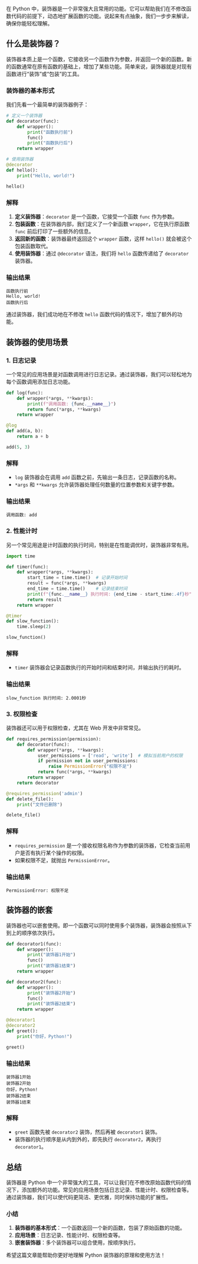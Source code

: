 
在 Python 中，装饰器是一个非常强大且常用的功能。它可以帮助我们在不修改函数代码的前提下，动态地扩展函数的功能。说起来有点抽象，我们一步步来解读，确保你能轻松理解。

## 什么是装饰器？

装饰器本质上是一个函数，它接收另一个函数作为参数，并返回一个新的函数。新的函数通常在原有函数的基础上，增加了某些功能。简单来说，装饰器就是对现有函数进行“装饰”或“包装”的工具。

### 装饰器的基本形式

我们先看一个最简单的装饰器例子：

```python
# 定义一个装饰器
def decorator(func):
    def wrapper():
        print("函数执行前")
        func()
        print("函数执行后")
    return wrapper

# 使用装饰器
@decorator
def hello():
    print("Hello, world!")

hello()
```

### 解释

1. **定义装饰器**：`decorator` 是一个函数，它接受一个函数 `func` 作为参数。
2. **包装函数**：在装饰器内部，我们定义了一个新函数 `wrapper`，它在执行原函数 `func` 前后打印了一些额外的信息。
3. **返回新的函数**：装饰器最终返回这个 `wrapper` 函数，这样 `hello()` 就会被这个包装函数取代。
4. **使用装饰器**：通过 `@decorator` 语法，我们将 `hello` 函数传递给了 `decorator` 装饰器。

### 输出结果

```plaintext
函数执行前
Hello, world!
函数执行后
```

通过装饰器，我们成功地在不修改 `hello` 函数代码的情况下，增加了额外的功能。

## 装饰器的使用场景

### 1. **日志记录**

一个常见的应用场景是对函数调用进行日志记录。通过装饰器，我们可以轻松地为每个函数调用添加日志功能。

```python
def log(func):
    def wrapper(*args, **kwargs):
        print(f"调用函数: {func.__name__}")
        return func(*args, **kwargs)
    return wrapper

@log
def add(a, b):
    return a + b

add(5, 3)
```

### 解释

- `log` 装饰器会在调用 `add` 函数之前，先输出一条日志，记录函数的名称。
- `*args` 和 `**kwargs` 允许装饰器处理任何数量的位置参数和关键字参数。

### 输出结果

```plaintext
调用函数: add
```

### 2. **性能计时**

另一个常见用途是计时函数的执行时间，特别是在性能调优时，装饰器非常有用。

```python
import time

def timer(func):
    def wrapper(*args, **kwargs):
        start_time = time.time()  # 记录开始时间
        result = func(*args, **kwargs)
        end_time = time.time()    # 记录结束时间
        print(f"{func.__name__} 执行时间: {end_time - start_time:.4f}秒")
        return result
    return wrapper

@timer
def slow_function():
    time.sleep(2)

slow_function()
```

### 解释

- `timer` 装饰器会记录函数执行的开始时间和结束时间，并输出执行的耗时。

### 输出结果

```plaintext
slow_function 执行时间: 2.0001秒
```

### 3. **权限检查**

装饰器还可以用于权限检查，尤其在 Web 开发中非常常见。

```python
def requires_permission(permission):
    def decorator(func):
        def wrapper(*args, **kwargs):
            user_permissions = ['read', 'write']  # 模拟当前用户的权限
            if permission not in user_permissions:
                raise PermissionError("权限不足")
            return func(*args, **kwargs)
        return wrapper
    return decorator

@requires_permission('admin')
def delete_file():
    print("文件已删除")

delete_file()
```

### 解释

- `requires_permission` 是一个接收权限名称作为参数的装饰器，它检查当前用户是否有执行某个操作的权限。
- 如果权限不足，就抛出 `PermissionError`。

### 输出结果

```plaintext
PermissionError: 权限不足
```

## 装饰器的嵌套

装饰器也可以嵌套使用。即一个函数可以同时使用多个装饰器，装饰器会按照从下到上的顺序依次执行。

```python
def decorator1(func):
    def wrapper():
        print("装饰器1开始")
        func()
        print("装饰器1结束")
    return wrapper

def decorator2(func):
    def wrapper():
        print("装饰器2开始")
        func()
        print("装饰器2结束")
    return wrapper

@decorator1
@decorator2
def greet():
    print("你好，Python!")

greet()
```

### 输出结果

```plaintext
装饰器1开始
装饰器2开始
你好，Python!
装饰器2结束
装饰器1结束
```

### 解释

- `greet` 函数先被 `decorator2` 装饰，然后再被 `decorator1` 装饰。
- 装饰器的执行顺序是从内到外的，即先执行 `decorator2`，再执行 `decorator1`。

## 总结

装饰器是 Python 中一个非常强大的工具，可以让我们在不修改原始函数代码的情况下，添加额外的功能。常见的应用场景包括日志记录、性能计时、权限检查等。通过装饰器，我们可以使代码更简洁、更优雅，同时保持功能的扩展性。

### 小结

1. **装饰器的基本形式**：一个函数返回一个新的函数，包装了原始函数的功能。
2. **应用场景**：日志记录、性能计时、权限检查等。
3. **嵌套装饰器**：多个装饰器可以组合使用，按顺序执行。

希望这篇文章能帮助你更好地理解 Python 装饰器的原理和使用方法！
